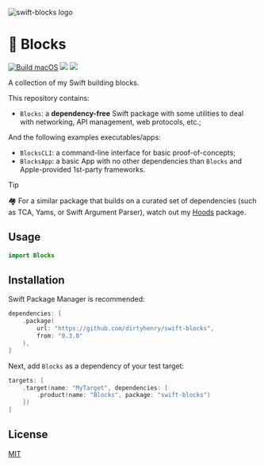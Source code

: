 ![swift-blocks logo](https://raw.githubusercontent.com/dirtyhenry/swift-blocks/main/swift-blocks.jpg)

# 🧱 Blocks

[![Build macOS](https://github.com/dirtyhenry/swift-blocks/workflows/Build%20macOS/badge.svg)](https://github.com/dirtyhenry/swift-blocks/actions?query=workflow:%22Build+macOS%22++)
[![](https://img.shields.io/endpoint?url=https%3A%2F%2Fswiftpackageindex.com%2Fapi%2Fpackages%2Fdirtyhenry%2Fswift-blocks%2Fbadge%3Ftype%3Dswift-versions)](https://swiftpackageindex.com/dirtyhenry/swift-blocks)
[![](https://img.shields.io/endpoint?url=https%3A%2F%2Fswiftpackageindex.com%2Fapi%2Fpackages%2Fdirtyhenry%2Fswift-blocks%2Fbadge%3Ftype%3Dplatforms)](https://swiftpackageindex.com/dirtyhenry/swift-blocks)

A collection of my Swift building blocks.

This repository contains:

- `Blocks`: a **dependency-free** Swift package with some utilities to deal with
  networking, API management, web protocols, etc.;

And the following examples executables/apps:

- `BlocksCLI`: a command-line interface for basic proof-of-concepts;
- `BlocksApp`: a basic App with no other dependencies than `Blocks` and
  Apple-provided 1st-party frameworks.

> [!TIP]
>
> 🏘️ For a similar package that builds on a curated set of dependencies (such as
> TCA, Yams, or Swift Argument Parser), watch out my [Hoods][hoods] package.

## Usage

```swift
import Blocks
```

## Installation

Swift Package Manager is recommended:

```swift
dependencies: [
    .package(
        url: "https://github.com/dirtyhenry/swift-blocks",
        from: "0.3.0"
    ),
]
```

Next, add `Blocks` as a dependency of your test target:

```swift
targets: [
    .target(name: "MyTarget", dependencies: [
        .product(name: "Blocks", package: "swift-blocks")
    ])
]
```

## License

[MIT](https://choosealicense.com/licenses/mit/)

[hoods]: https://github.com/dirtyhenry/swift-hoods
